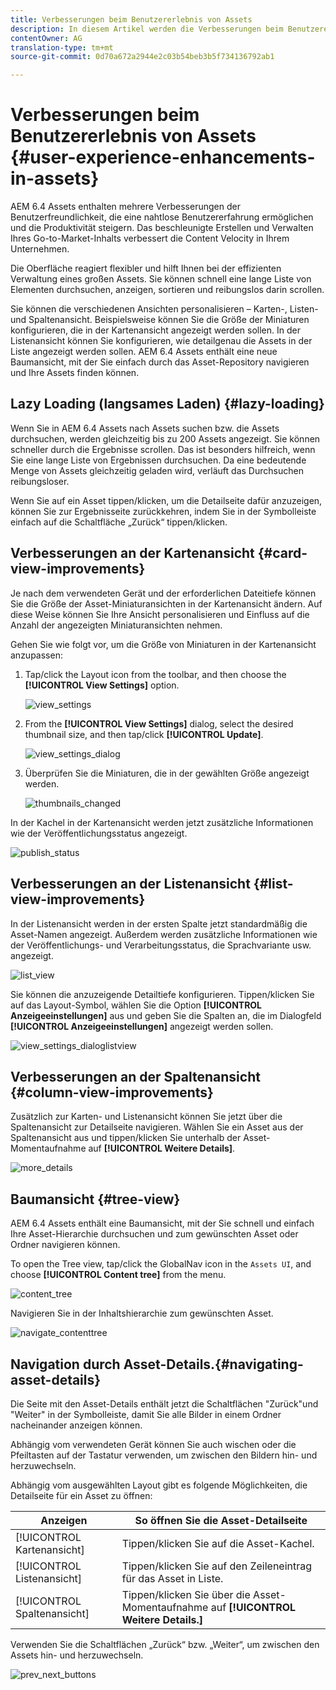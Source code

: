 ```yaml
---
title: Verbesserungen beim Benutzererlebnis von Assets
description: In diesem Artikel werden die Verbesserungen beim Benutzererlebnis von AEM 6.4 Assets beschrieben.
contentOwner: AG
translation-type: tm+mt
source-git-commit: 0d70a672a2944e2c03b54beb3b5f734136792ab1

---
```



# Verbesserungen beim Benutzererlebnis von Assets {#user-experience-enhancements-in-assets}

AEM 6.4 Assets enthalten mehrere Verbesserungen der Benutzerfreundlichkeit, die eine nahtlose Benutzererfahrung ermöglichen und die Produktivität steigern. Das beschleunigte Erstellen und Verwalten Ihres Go-to-Market-Inhalts verbessert die Content Velocity in Ihrem Unternehmen.

Die Oberfläche reagiert flexibler und hilft Ihnen bei der effizienten Verwaltung eines großen Assets. Sie können schnell eine lange Liste von Elementen durchsuchen, anzeigen, sortieren und reibungslos darin scrollen.

Sie können die verschiedenen Ansichten personalisieren – Karten-, Listen- und Spaltenansicht. Beispielsweise können Sie die Größe der Miniaturen konfigurieren, die in der Kartenansicht angezeigt werden sollen. In der Listenansicht können Sie konfigurieren, wie detailgenau die Assets in der Liste angezeigt werden sollen. AEM 6.4 Assets enthält eine neue Baumansicht, mit der Sie einfach durch das Asset-Repository navigieren und Ihre Assets finden können.

## Lazy Loading (langsames Laden) {#lazy-loading}

Wenn Sie in AEM 6.4 Assets nach Assets suchen bzw. die Assets durchsuchen, werden gleichzeitig bis zu 200 Assets angezeigt. Sie können schneller durch die Ergebnisse scrollen. Das ist besonders hilfreich, wenn Sie eine lange Liste von Ergebnissen durchsuchen. Da eine bedeutende Menge von Assets gleichzeitig geladen wird, verläuft das Durchsuchen reibungsloser.

Wenn Sie auf ein Asset tippen/klicken, um die Detailseite dafür anzuzeigen, können Sie zur Ergebnisseite zurückkehren, indem Sie in der Symbolleiste einfach auf die Schaltfläche „Zurück“ tippen/klicken.

## Verbesserungen an der Kartenansicht {#card-view-improvements}

Je nach dem verwendeten Gerät und der erforderlichen Dateitiefe können Sie die Größe der Asset-Miniaturansichten in der Kartenansicht ändern. Auf diese Weise können Sie Ihre Ansicht personalisieren und Einfluss auf die Anzahl der angezeigten Miniaturansichten nehmen.

Gehen Sie wie folgt vor, um die Größe von Miniaturen in der Kartenansicht anzupassen:

1. Tap/click the Layout icon from the toolbar, and then choose the **[!UICONTROL View Settings]** option.

   ![view_settings](assets/view_settings.png)

1. From the **[!UICONTROL View Settings]** dialog, select the desired thumbnail size, and then tap/click **[!UICONTROL Update]**.

   ![view_settings_dialog](assets/view_settings_dialog.png)

1. Überprüfen Sie die Miniaturen, die in der gewählten Größe angezeigt werden.

   ![thumbnails_changed](assets/thumbnails_changed.png)

In der Kachel in der Kartenansicht werden jetzt zusätzliche Informationen wie der Veröffentlichungsstatus angezeigt.

![publish_status](assets/publish_status.png)

## Verbesserungen an der Listenansicht {#list-view-improvements}

In der Listenansicht werden in der ersten Spalte jetzt standardmäßig die Asset-Namen angezeigt. Außerdem werden zusätzliche Informationen wie der Veröffentlichungs- und Verarbeitungsstatus, die Sprachvariante usw. angezeigt.

![list_view](assets/list_view.png)

Sie können die anzuzeigende Detailtiefe konfigurieren. Tippen/klicken Sie auf das Layout-Symbol, wählen Sie die Option **[!UICONTROL Anzeigeeinstellungen]** aus und geben Sie die Spalten an, die im Dialogfeld **[!UICONTROL Anzeigeeinstellungen]** angezeigt werden sollen.

![view_settings_dialoglistview](assets/view_settings_dialoglistview.png)

## Verbesserungen an der Spaltenansicht {#column-view-improvements}

Zusätzlich zur Karten- und Listenansicht können Sie jetzt über die Spaltenansicht zur Detailseite navigieren. Wählen Sie ein Asset aus der Spaltenansicht aus und tippen/klicken Sie unterhalb der Asset-Momentaufnahme auf **[!UICONTROL Weitere Details]**.

![more_details](assets/more_details.png)

## Baumansicht {#tree-view}

AEM 6.4 Assets enthält eine Baumansicht, mit der Sie schnell und einfach Ihre Asset-Hierarchie durchsuchen und zum gewünschten Asset oder Ordner navigieren können.

To open the Tree view, tap/click the GlobalNav icon in the `Assets UI`, and choose **[!UICONTROL Content tree]** from the menu.

![content_tree](assets/content_tree.png)

Navigieren Sie in der Inhaltshierarchie zum gewünschten Asset.

![navigate_contenttree](assets/navigate_contenttree.png)

## Navigation durch Asset-Details.{#navigating-asset-details}

Die Seite mit den Asset-Details enthält jetzt die Schaltflächen &quot;Zurück&quot;und &quot;Weiter&quot; in der Symbolleiste, damit Sie alle Bilder in einem Ordner nacheinander anzeigen können.

Abhängig vom verwendeten Gerät können Sie auch wischen oder die Pfeiltasten auf der Tastatur verwenden, um zwischen den Bildern hin- und herzuwechseln.

Abhängig vom ausgewählten Layout gibt es folgende Möglichkeiten, die Detailseite für ein Asset zu öffnen:

| **Anzeigen** | **So öffnen Sie die Asset-Detailseite** |
|---|---|
| [!UICONTROL Kartenansicht] | Tippen/klicken Sie auf die Asset-Kachel. |
| [!UICONTROL Listenansicht] | Tippen/klicken Sie auf den Zeileneintrag für das Asset in Liste. |
| [!UICONTROL Spaltenansicht] | Tippen/klicken Sie über die Asset-Momentaufnahme auf **[!UICONTROL Weitere Details.]** |

Verwenden Sie die Schaltflächen „Zurück“ bzw. „Weiter“, um zwischen den Assets hin- und herzuwechseln.

![prev_next_buttons](assets/prev_next_buttons.png)
